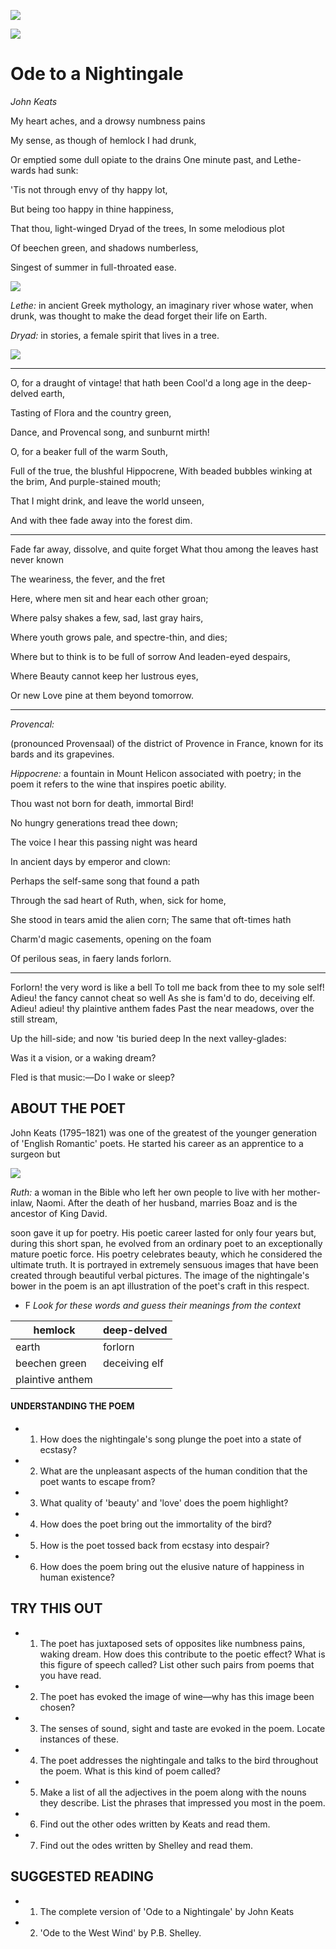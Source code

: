 ![](_page_0_Picture_0.jpeg)

![](_page_0_Picture_1.jpeg)

# Ode to a Nightingale

*John Keats*

My heart aches, and a drowsy numbness pains

My sense, as though of hemlock I had drunk,

Or emptied some dull opiate to the drains One minute past, and Lethe-wards had sunk:

'Tis not through envy of thy happy lot,

But being too happy in thine happiness,

That thou, light-winged Dryad of the trees, In some melodious plot

Of beechen green, and shadows numberless,

Singest of summer in full-throated ease.

![](_page_0_Picture_12.jpeg)

*Lethe:* in ancient Greek mythology, an imaginary river whose water, when drunk, was thought to make the dead forget their life on Earth.

*Dryad:* in stories, a female spirit that lives in a tree.

![](_page_0_Picture_15.jpeg)

***

O, for a draught of vintage! that hath been Cool'd a long age in the deep-delved earth,

Tasting of Flora and the country green,

Dance, and Provencal song, and sunburnt mirth!

O, for a beaker full of the warm South,

Full of the true, the blushful Hippocrene, With beaded bubbles winking at the brim, And purple-stained mouth;

That I might drink, and leave the world unseen,

And with thee fade away into the forest dim.

***

Fade far away, dissolve, and quite forget What thou among the leaves hast never known

The weariness, the fever, and the fret

Here, where men sit and hear each other groan;

Where palsy shakes a few, sad, last gray hairs,

Where youth grows pale, and spectre-thin, and dies;

Where but to think is to be full of sorrow And leaden-eyed despairs,

Where Beauty cannot keep her lustrous eyes,

Or new Love pine at them beyond tomorrow.

***

*Provencal:*

(pronounced Provensaal) of the district of Provence in France, known for its bards and its grapevines.

*Hippocrene:* a fountain in Mount Helicon associated with poetry; in the poem it refers to the wine that inspires poetic ability.

Thou wast not born for death, immortal Bird!

No hungry generations tread thee down;

The voice I hear this passing night was heard

In ancient days by emperor and clown:

Perhaps the self-same song that found a path

Through the sad heart of Ruth, when, sick for home,

She stood in tears amid the alien corn; The same that oft-times hath

Charm'd magic casements, opening on the foam

Of perilous seas, in faery lands forlorn.

***

Forlorn! the very word is like a bell To toll me back from thee to my sole self! Adieu! the fancy cannot cheat so well As she is fam'd to do, deceiving elf. Adieu! adieu! thy plaintive anthem fades Past the near meadows, over the still stream,

Up the hill-side; and now 'tis buried deep In the next valley-glades:

Was it a vision, or a waking dream?

Fled is that music:—Do I wake or sleep?

## ABOUT THE POET

John Keats (1795–1821) was one of the greatest of the younger generation of 'English Romantic' poets. He started his career as an apprentice to a surgeon but

![](_page_2_Picture_17.jpeg)

*Ruth:* a woman in the Bible who left her own people to live with her mother-inlaw, Naomi. After the death of her husband, marries Boaz and is the ancestor of King David.

soon gave it up for poetry. His poetic career lasted for only four years but, during this short span, he evolved from an ordinary poet to an exceptionally mature poetic force. His poetry celebrates beauty, which he considered the ultimate truth. It is portrayed in extremely sensuous images that have been created through beautiful verbal pictures. The image of the nightingale's bower in the poem is an apt illustration of the poet's craft in this respect.

- F *Look for these words and guess their meanings from the context*

| hemlock | deep-delved |
| --- | --- |
| earth | forlorn |
| beechen green | deceiving elf |
| plaintive anthem |  |

#### UNDERSTANDING THE POEM

- 1. How does the nightingale's song plunge the poet into a state of ecstasy?
- 2. What are the unpleasant aspects of the human condition that the poet wants to escape from?
- 3. What quality of 'beauty' and 'love' does the poem highlight?
- 4. How does the poet bring out the immortality of the bird?
- 5. How is the poet tossed back from ecstasy into despair?
- 6. How does the poem bring out the elusive nature of happiness in human existence?

## TRY THIS OUT

- 1. The poet has juxtaposed sets of opposites like numbness pains, waking dream. How does this contribute to the poetic effect? What is this figure of speech called? List other such pairs from poems that you have read.
- 2. The poet has evoked the image of wine—why has this image been chosen?
- 3. The senses of sound, sight and taste are evoked in the poem. Locate instances of these.
- 4. The poet addresses the nightingale and talks to the bird throughout the poem. What is this kind of poem called?
- 5. Make a list of all the adjectives in the poem along with the nouns they describe. List the phrases that impressed you most in the poem.
- 6. Find out the other odes written by Keats and read them.
- 7. Find out the odes written by Shelley and read them.

## SUGGESTED READING

- 1. The complete version of 'Ode to a Nightingale' by John Keats
- 2. 'Ode to the West Wind' by P.B. Shelley.

